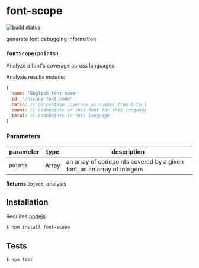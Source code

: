 # font-scope

[![build status](https://secure.travis-ci.org/mapbox/font-scope.png)](http://travis-ci.org/mapbox/font-scope)

generate font debugging information


### `fontScope(points)`

Analyze a font's coverage across languages

Analysis results include:

```js
{
  name: 'English font name'
  id: 'Unicode font code'
  ratio: // percentage coverage as number from 0 to 1
  count: // codepoints in this font for this language
  total: // codepoints in this language
}
```


### Parameters

| parameter | type  | description                                                             |
| --------- | ----- | ----------------------------------------------------------------------- |
| `points`  | Array | an array of codepoints covered by a given font, as an array of integers |



**Returns** `Object`, analysis

## Installation

Requires [nodejs](http://nodejs.org/).

```sh
$ npm install font-scope
```

## Tests

```sh
$ npm test
```


